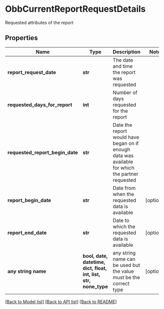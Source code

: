 # ObbCurrentReportRequestDetails

Requested attributes of the report

## Properties
Name | Type | Description | Notes
------------ | ------------- | ------------- | -------------
**report_request_date** | **str** | The date and time the report was requested | 
**requested_days_for_report** | **int** | Number of days requested for the report | 
**requested_report_begin_date** | **str** | Date the report would have began on if enough data was available for which the partner requested | 
**report_begin_date** | **str** | Date from when the requested data is available | [optional] 
**report_end_date** | **str** | Date to which the requested data is available | [optional] 
**any string name** | **bool, date, datetime, dict, float, int, list, str, none_type** | any string name can be used but the value must be the correct type | [optional]

[[Back to Model list]](../README.md#documentation-for-models) [[Back to API list]](../README.md#documentation-for-api-endpoints) [[Back to README]](../README.md)


